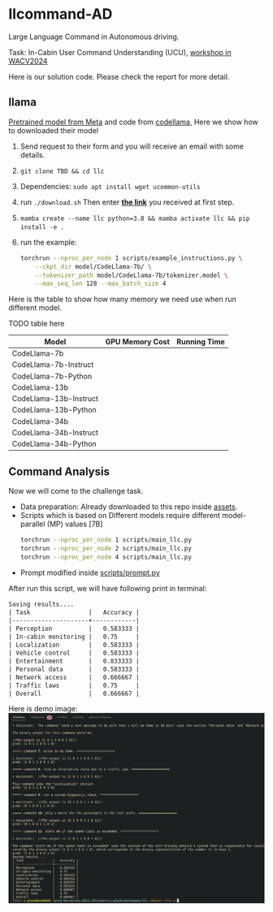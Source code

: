 # llcommand-AD

Large Language Command in Autonomous driving.

Task: In-Cabin User Command Understanding (UCU), [workshop in WACV2024](https://llvm-ad.github.io/challenges/)

Here is our solution code. Please check the report for more detail.

## llama

[Pretrained model from Meta](https://ai.meta.com/llama/) and code from [codellama](https://github.com/facebookresearch/codellama/tree/main), Here we show how to downloaded their model

1. Send request to their form and you will receive an email with some details.
2. `git clone TBD && cd llc` 
3. Dependencies: `sudo apt install wget ucommon-utils`
4. run `./download.sh` Then enter **<u>the link</u>** you received at first step.

5. `mamba create --name llc python=3.8 && mamba activate llc && pip install -e .`

6. run the example:

   ```bash
   torchrun --nproc_per_node 1 scripts/example_instructions.py \
       --ckpt_dir model/CodeLlama-7b/ \
       --tokenizer_path model/CodeLlama-7b/tokenizer.model \
       --max_seq_len 128 --max_batch_size 4
   ```

Here is the table to show how many memory we need use when run different model.

TODO table here

| Model                  | GPU Memory Cost | Running Time |
| ---------------------- | --------------- | ------------ |
| CodeLlama-7b           |                 |              |
| CodeLlama-7b-Instruct  |                 |              |
| CodeLlama-7b-Python    |                 |              |
| CodeLlama-13b          |                 |              |
| CodeLlama-13b-Instruct |                 |              |
| CodeLlama-13b-Python   |                 |              |
| CodeLlama-34b          |                 |              |
| CodeLlama-34b-Instruct |                 |              |
| CodeLlama-34b-Python   |                 |              |



## Command Analysis 

Now we will come to the challenge task.

- Data preparation: Already downloaded to this repo inside [assets](assets/ucu.csv).
- Scripts which is based on Different models require different model-parallel (MP) values [7B]
  ```bash
  torchrun --nproc_per_node 1 scripts/main_llc.py
  torchrun --nproc_per_node 2 scripts/main_llc.py
  torchrun --nproc_per_node 4 scripts/main_llc.py
  ```
- Prompt modified inside [scripts/prompt.py](scripts/prompt.py)

After run this script, we will have following print in terminal:
```
Saving results....
| Task                |   Accuracy |
|---------------------+------------|
| Perception          |   0.583333 |
| In-cabin monitoring |   0.75     |
| Localization        |   0.583333 |
| Vehicle control     |   0.583333 |
| Entertainment       |   0.833333 |
| Personal data       |   0.583333 |
| Network access      |   0.666667 |
| Traffic laws        |   0.75     |
| Overall             |   0.666667 |
```

Here is demo image:
![](assets/readme/demo.png)
